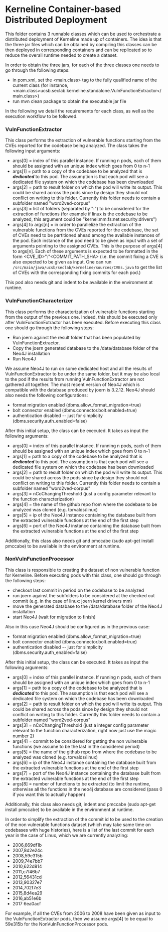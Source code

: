Kerneline Container-based Distributed Deployment
==================

This folder contains 3 runnable classes which can be used to orchestrate a distributed deployment of Kerneline made up of containers. The idea is that the three jar files which can be obtained by compiling this classes can be then deployed in corresponding containers and can be replicated so to reduce the overall runtime needed to create a dataset.

In order to obtain the three jars, for each of the three classes one needs to go through the following steps:

* in pom.xml, set the <main.class> tag to the fully qualified name of the current class (for instance, <main.class>ucsb.seclab.kerneline.standalone.VulnFunctionExtractor</main.class>)
* run mvn clean package to obtain the executable jar file

In the following we detail the requirements for each class, as well as the execution workflow to be followed.

### VulnFunctionExtractor

This class performs the extraction of vulnerable functions starting from the CVEs reported for the codebase being analyzed. The class takes the following input arguments:

* args[0] = index of this parallel instance. If running n pods, each of them should be assigned with an unique index which goes from 0 to n-1
* args[1] = path to a copy of the codebase to be analyzed that is ***dedicated*** to this pod. The assumption is that each pod will see a dedicated file system on which the codebase has been downloaded
* args[2] = path to result folder on which the pod will write its output. This could be shared across the pods since by design they should not conflict on writing to this folder. Currently this folder needs to contain a subfolder named "word2ved-corpus"
* args[3] = list of folders (separated by ":") to be considered for the extraction of functions (for example if linux is the codebase to be analyzed, this argument could be "kernel:mm:fs:net:security:drivers")
* args[4] to args[n] = in order to parallelize the extraction of the vulnerable functions from the CVEs reported for the codebase, the set of CVEs need to be partitioned ahead among the available instances of the pod. Each instance of the pod need to be given as input with a set of arguments pointing to the assigned CVEs. This is the purpose of args[4] to args[n]. Each of these arguments is expected to be formatted in the form <CVE_ID>":"<COMMIT_PATH_SHA> (i.e. the commit fixing a CVE is also expected to be given as input. One can run `/src/main/java/ucsb/seclab/kerneline/sources/CVEs.java` to get the list of CVEs with the corresponding fixing commits for each pod.)

This pod also needs git and indent to be available in the environment at runtime.

### VulnFunctionCharacterizer

This class performs the characterization of vulnerable functions starting from the output of the previous one. Indeed, this should be executed only after VulnFunctionExtractor has been executed. Before executing this class one should go through the following steps:

* Run joern against the result folder that has been populated by VulnFunctionExtractor. 
* Copy the joern generated database to the /data/database folder of the Neo4J installation
* Run Neo4J

We assume Neo4J to run on some dedicated host and all the results of VulnFunctionExtractor to be under the same folder, but it may be also local to the pod if the results from running VulnFunctionExtractor are not gathered all together. The most recent version of Neo4J which is compatible with the database produced by joern is 3.2.12. Neo4J should also needs the following configurations:

* format migration enabled (dbms.allow_format_migration=true)
* bolt connector enabled (dbms.connector.bolt.enabled=true)
* authentication disabled -- just for simplicity (dbms.security.auth_enabled=false)

After this  initial setup, the class can be executed. It takes as input the following arguments:

* args[0] = index of this parallel instance. If running n pods, each of them should be assigned with an unique index which goes from 0 to n-1
* args[1] = path to a copy of the codebase to be analyzed that is ***dedicated*** to this pod. The assumption is that each pod will see a dedicated file system on which the codebase has been downloaded
* args[2] = path to result folder on which the pod will write its output. This could be shared across the pods since by design they should not conflict on writing to this folder. Currently this folder needs to contain a subfolder named "word2ved-corpus"
* args[3] =  nCoChangingThreshold (just a config parameter relevant to the function characterization)
* args[4] = the name of the github repo from where the codebase to be analyzed was cloned (e.g. torvalds/linux)
* args[5] = ip of the Neo4J instance containing the database built from the extracted vulnerable functions at the end of the first step
* args[6] = port of the Neo4J instance containing the database built from the extracted vulnerable functions at the end of the first step

Additionally, this class also needs git and pmccabe (sudo apt-get install pmccabe) to be available in the environment at runtime.

### NonVulnFunctionProcessor

This class is responsible to creating the dataset of non vulnerable function for Kerneline. Before executing pods with this class, one should go through the following steps:

* checkout last commit in period on the codebase to be analyzed
* run joern against the subfolders to be considered at the checked out commit (e.g. in the case of linux: joern kernel drivers mm)
* move the generated database to the /data/database folder of the Neo4J installation
* start Neo4J (wait for migration to finish)

Also in this case Neo4J should be configured as in the previous case:

* format migration enabled (dbms.allow_format_migration=true)
* bolt connector enabled (dbms.connector.bolt.enabled=true)
* authentication disabled -- just for simplicity (dbms.security.auth_enabled=false)

After this  initial setup, the class can be executed. It takes as input the following arguments:

* args[0] = index of this parallel instance. If running n pods, each of them should be assigned with an unique index which goes from 0 to n-1
* args[1] = path to a copy of the codebase to be analyzed that is ***dedicated*** to this pod. The assumption is that each pod will see a dedicated file system on which the codebase has been downloaded
* args[2] = path to result folder on which the pod will write its output. This could be shared across the pods since by design they should not conflict on writing to this folder. Currently this folder needs to contain a subfolder named "word2ved-corpus"
* args[3] =  nCoChangingThreshold (just a integer config parameter relevant to the function characterization, right now just use the magic number 2)
* args[4] = commit to be considered for getting the non vulnerable functions (we assume to be the last in the considered period)
* args[5] = the name of the github repo from where the codebase to be analyzed was cloned (e.g. torvalds/linux)
* args[6] = ip of the Neo4J instance containing the database built from the extracted vulnerable functions at the end of the first step
* args[7] = port of the Neo4J instance containing the database built from the extracted vulnerable functions at the end of the first step
* args[8] = number of functions to be extracted (to limit the runtime, otherwise all the functions in the neo4j database are considered (pass 0 if you want this to actually happen)

Additionally, this class also needs git, indent and pmccabe (sudo apt-get install pmccabe) to be available in the environment at runtime.

In order to simplify the extraction of the commit id to be used to the creation of the non vulnerable functions dataset (which may take same time on codebases with huge histories), here is a list of the last commit for each year in the case of Linux, which we are currently analyzing:

* 2006,669df1b
* 2007,8d2e24c
* 2008,59e315b
* 2009,74e7bb7
* 2010,622d814
* 2011,c7f46b7
* 2012,56431cd
* 2013,90327e7
* 2014,702f7e3
* 2015,8d4ea29
* 2016,ab51e6b
* 2017 6ea0acf

For example, if all the CVEs from 2006 to 2008 have been given as input to the VulnFunctionExtractor pods, then we assume args[4] to be equal to 59e315b for the NonVulnFunctionProcessor pods. 
